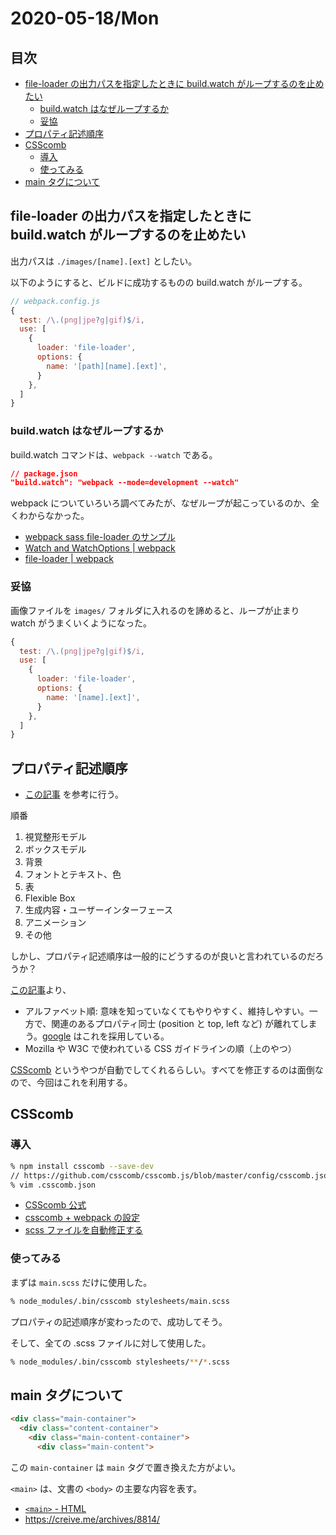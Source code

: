 # 2020-05-18/Mon

## 目次

<!-- vim-markdown-toc GFM -->

- [file-loader の出力パスを指定したときに build.watch がループするのを止めたい](#file-loader-出力指定-buildwatch-止)
  - [build.watch はなぜループするか](#buildwatch-)
  - [妥協](#妥協)
- [プロパティ記述順序](#記述順序)
- [CSScomb](#csscomb)
  - [導入](#導入)
  - [使ってみる](#使)
- [main タグについて](#main-)

<!-- vim-markdown-toc -->

## file-loader の出力パスを指定したときに build.watch がループするのを止めたい

出力パスは `./images/[name].[ext]` としたい。

以下のようにすると、ビルドに成功するものの build.watch がループする。

```js
// webpack.config.js
{
  test: /\.(png|jpe?g|gif)$/i,
  use: [
    {
      loader: 'file-loader',
      options: {
        name: '[path][name].[ext]',
      }
    },
  ]
}
```

### build.watch はなぜループするか

build.watch コマンドは、`webpack --watch` である。

```json
// package.json
"build.watch": "webpack --mode=development --watch"
```

webpack についていろいろ調べてみたが、なぜループが起こっているのか、全くわからなかった。

- [webpack sass file-loader のサンプル](https://github.com/ics-creative/170330_webpack/tree/master/tutorial-sass-image-file)
- [Watch and WatchOptions | webpack](https://webpack.js.org/configuration/watch/)
- [file-loader | webpack](https://webpack.js.org/loaders/file-loader/)

### 妥協

画像ファイルを `images/` フォルダに入れるのを諦めると、ループが止まり watch がうまくいくようになった。

```js
{
  test: /\.(png|jpe?g|gif)$/i,
  use: [
    {
      loader: 'file-loader',
      options: {
        name: '[name].[ext]',
      }
    },
  ]
}
```

## プロパティ記述順序

- [この記事](https://qiita.com/mgn/items/6154ccd2e23b2e65c769) を参考に行う。

順番

1. 視覚整形モデル
2. ボックスモデル
3. 背景
4. フォントとテキスト、色
5. 表
6. Flexible Box
7. 生成内容・ユーザーインターフェース
8. アニメーション
9. その他

しかし、プロパティ記述順序は一般的にどうするのが良いと言われているのだろうか？

[この記事](https://qiita.com/yamanoku/items/9d10af70eb5b3f483146)より、

- アルファベット順: 意味を知っていなくてもやりやすく、維持しやすい。一方で、関連のあるプロパティ同士 (position と top, left など) が離れてしまう。[google](https://google.github.io/styleguide/htmlcssguide.html#CSS_Style_Rules) はこれを採用している。
- Mozilla や W3C で使われている CSS ガイドラインの順（上のやつ）

[CSScomb](https://www.npmjs.com/package/csscomb) というやつが自動でしてくれるらしい。すべてを修正するのは面倒なので、今回はこれを利用する。

## CSScomb

### 導入

```sh
% npm install csscomb --save-dev
// https://github.com/csscomb/csscomb.js/blob/master/config/csscomb.json
% vim .csscomb.json
```

- [CSScomb 公式](https://www.npmjs.com/package/csscomb)
- [csscomb + webpack の設定](https://tsudoi.org/weblog/4607/)
- [scss ファイルを自動修正する](https://www.d-wood.com/blog/2016/03/30_7866.html)

### 使ってみる

まずは `main.scss` だけに使用した。

```sh
% node_modules/.bin/csscomb stylesheets/main.scss
```

プロパティの記述順序が変わったので、成功してそう。

そして、全ての .scss ファイルに対して使用した。

```sh
% node_modules/.bin/csscomb stylesheets/**/*.scss
```

## main タグについて

```html
<div class="main-container">
  <div class="content-container">
    <div class="main-content-container">
      <div class="main-content">
```

この `main-container` は `main` タグで置き換えた方がよい。

`<main>` は、文書の `<body>` の主要な内容を表す。

- [`<main>` - HTML](https://developer.mozilla.org/ja/docs/Web/HTML/Element/main)
- https://creive.me/archives/8814/

